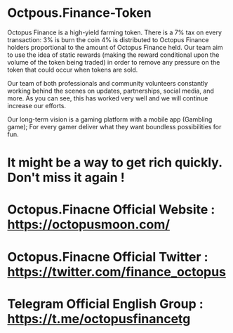 # Octpous.Finance-Token

Octopus Finance is a high-yield farming token. There is a 7% tax on every transaction: 3% is burn the coin 4% is distributed to Octopus Finance holders proportional to the amount of Octopus Finance held. Our team aim to use the idea of static rewards (making the reward conditional upon the volume of the token being traded) in order to remove any pressure on the token that could occur when tokens are sold.

Our team of both professionals and community volunteers constantly working behind the scenes on updates, partnerships, social media, and more. As you can see, this has worked very well and we will continue increase our efforts.

Our long-term vision is a gaming platform with a mobile app (Gambling game); For every gamer deliver what they want boundless possibilities for fun.

# It might be a way to get rich quickly. Don't miss it again !
 
# Octopus.Finacne Official Website : https://octopusmoon.com/

# Octopus.Finacne Official Twitter : https://twitter.com/finance_octopus

# Telegram Official English Group : https://t.me/octopusfinancetg
